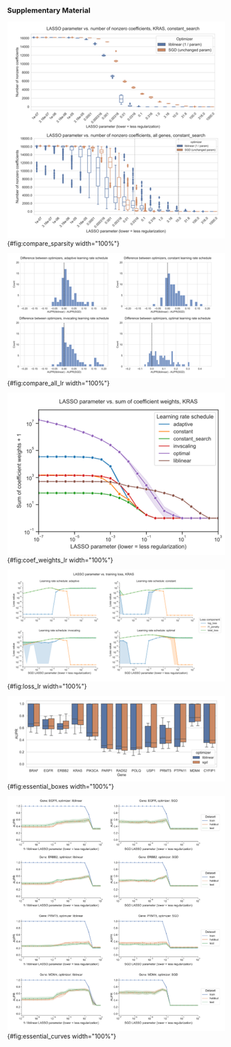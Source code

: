 ### Supplementary Material

![Number of nonzero coefficients (model sparsity) across varying regularization parameter settings for KRAS mutation prediction using SGD and `liblinear` optimizers, and averaged across all genes for both optimizers. In the "all genes" plot, the black dotted line shows the median parameter selected for `liblinear`, and the grey dotted line shows the median parameter selected for SGD.](images/optimizers/supp_figure_1.png){#fig:compare_sparsity width="100%"}

![Distribution of performance difference between best-performing model for `liblinear` and SGD optimizers, across all 84 genes in Vogelstein driver gene set, for varying SGD learning rate schedulers. Positive numbers on the x-axis indicate better performance using `liblinear`, and negative numbers indicate better performance using SGD.](images/optimizers/supp_figure_2.png){#fig:compare_all_lr width="100%"}

![Sum of absolute value of coefficients + 1 for KRAS mutation prediction using SGD and `liblinear` optimizers, with varying learning rate schedules for SGD. Similar to the figures in the main paper, the `liblinear` x-axis represents the inverse of the $C$ regularization parameter; SGD x-axes represent the untransformed $\alpha$ parameter.](images/optimizers/supp_figure_3.png){#fig:coef_weights_lr width="100%"}

![Decomposition of loss function into data loss and L1 penalty components for KRAS mutation prediction using SGD optimizer, across regularization levels, using varying learning rate schedulers. 0 values on the y-axis are rounded up to machine epsilon, i.e. 2.22 x 10^-16^.](images/optimizers/supp_figure_4.png){#fig:loss_lr width="100%"}

![Performance on held-out data for DepMap gene essentiality prediction from cell line gene expression for 13 different genes, across cross-validation splits.](images/optimizers/supp_figure_5.png){#fig:essential_boxes width="100%"}

![Performance vs. regularization parameter for DepMap gene essentiality prediction, for `liblinear` coordinate descent and SGD using a search over constant learning rates. "Holdout" dataset is used for SGD learning rate selection, "test" data is completely held out from model selection and used only for evaluation.](images/optimizers/supp_figure_6.png){#fig:essential_curves width="100%"}

